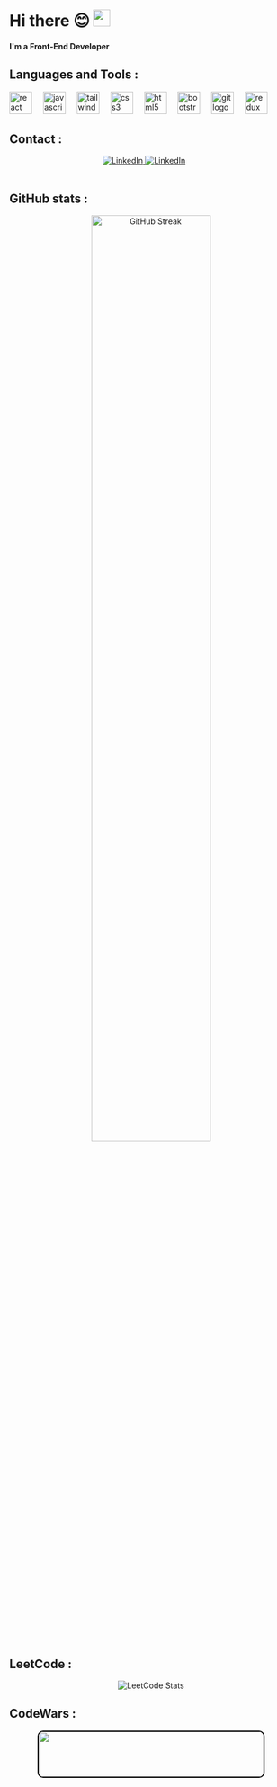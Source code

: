 <h1>Hi there 😊 <img src="https://media.giphy.com/media/hvRJCLFzcasrR4ia7z/giphy.gif" width="30px"/></h1>
<h4> I'm a Front-End Developer</h4
</br>

<h2>Languages and Tools :</h2>
<div align="left">
  <img src="https://cdn.jsdelivr.net/gh/devicons/devicon/icons/react/react-original.svg" height="40" alt="react logo"  />
  <img width="12" />
  <img src="https://cdn.jsdelivr.net/gh/devicons/devicon/icons/javascript/javascript-original.svg" height="40" alt="javascript logo"  />
  <img width="12" />
  <img src="https://cdn.jsdelivr.net/gh/devicons/devicon/icons/tailwindcss/tailwindcss-original-wordmark.svg" height="40" alt="tailwindcss logo"  />
  <img width="12" />
  <img src="https://cdn.jsdelivr.net/gh/devicons/devicon/icons/css3/css3-original.svg" height="40" alt="css3 logo"  />
  <img width="12" />
  <img src="https://cdn.jsdelivr.net/gh/devicons/devicon/icons/html5/html5-original.svg" height="40" alt="html5 logo"  />
  <img width="12" />
  <img src="https://cdn.jsdelivr.net/gh/devicons/devicon/icons/bootstrap/bootstrap-original.svg" height="40" alt="bootstrap logo"  />
  <img width="12" />
  <img src="https://cdn.jsdelivr.net/gh/devicons/devicon/icons/git/git-original.svg" height="40" alt="git logo"  />
  <img width="12" />
  <img src="https://cdn.jsdelivr.net/gh/devicons/devicon/icons/redux/redux-original.svg" height="40" alt="redux logo"  />
</div>

<h2> Contact :</h2>
<div align="center" style="padding-right:5%;">
  <a href="https://www.linkedin.com/in/aya-osama-775286269/" target="_blank">
    <img src="https://img.shields.io/badge/LinkedIn-blue?style=for-the-badge&logo=linkedin&logoColor=white" alt="LinkedIn" style="cursor: pointer;" />
  </a>
   <a href="https://mail.google.com/mail/u/1/?view=cm&fs=1&to=ayaramadan2011@gmail.com&tf=1"  target="_blank">
    <img src="https://img.shields.io/badge/Gmail-D14836?style=for-the-badge&logo=gmail&logoColor=white" alt="LinkedIn" style="cursor: pointer;" />
  </a>
</div>

<br>

<h2> GitHub stats :</h2>
<div align="center">
<a href="https://git.io/streak-stats"><img src="https://streak-stats.demolab.com?user=ayaosamaramadan&theme=dark&date_format=j%20M%5B%20Y%5D&background=000000&border=EBEBEB&stroke=EBEBEB&ring=8514EB&fire=EBEBEB&currStreakNum=EBEBEB&sideNums=EBEBEB&currStreakLabel=8514EB&sideLabels=8514EB&dates=EBEBEB" alt="GitHub Streak" style='width:65%;'/></a>
</div>

<h2> LeetCode :</h2>
<div align="center">
  <img src="https://leetcard.jacoblin.cool/ayaosamaramadan?theme=dark&ext=heatmap" alt="LeetCode Stats" />
</div>

<h2> CodeWars :</h2>
<div align="center">
  <img src="https://www.codewars.com/users/Aya%20Osos/badges/large" width="400" height="80" style="border: 2px solid #000; border-radius: 10px;"/>
</div>
